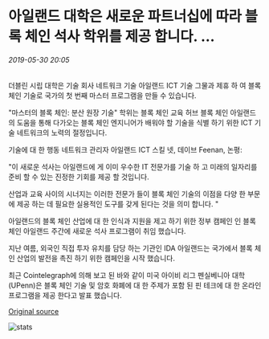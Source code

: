 # 아일랜드 대학은 새로운 파트너십에 따라 블록 체인 석사 학위를 제공 합니다. ...

###### 2019-05-30 20:05

더블린 시립 대학은 기술 회사 네트워크 기술 아일랜드 ICT 기술 그물과 제휴 하 여 블록 체인 기술로 국가의 첫 번째 마스터 프로그램을 만들 수 있습니다.

"마스터의 블록 체인: 분산 원장 기술" 학위는 블록 체인 교육 허브 블록 체인 아일랜드의 도움을 통해 다가오는 블록 체인 엔지니어가 배워야 할 기술을 식별 하기 위한 ICT 기술 네트워크의 노력의 절정입니다.

기술에 대 한 행동 네트워크 관리자 아일랜드 ICT 스킬 넷, 데이브 Feenan, 논평:

"이 새로운 석사는 아일랜드에 게 이미 우수한 IT 전문가를 기술 하 고 미래의 일자리를 준비 할 수 있는 진정한 기회를 제공 할 것입니다.

산업과 교육 사이의 시너지는 이러한 전문가 들이 블록 체인 기술의 이점을 다양 한 부문에 제공 하는 데 필요한 실용적인 도구를 갖게 된다는 것을 의미 합니다. "

아일랜드의 블록 체인 산업에 대 한 인식과 지원을 제고 하기 위한 정부 캠페인 인 블록 체인 아일랜드 주간에 새로운 석사 프로그램이 취임 했습니다.

지난 여름, 외국인 직접 투자 유치를 담당 하는 기관인 IDA 아일랜드는 국가에서 블록 체인 산업의 발전을 촉진 하기 위한 캠페인을 시작 했습니다.

최근 Cointelegraph에 의해 보고 된 바와 같이 미국 아이비 리그 펜실베니아 대학 (UPenn)은 블록 체인 기술 및 암호 화폐에 대 한 주제가 포함 된 핀 테크에 대 한 온라인 프로그램을 제공 한다고 발표 했습니다.

[Original source](https://cointelegraph.com/news/irish-university-to-offer-blockchain-masters-degree-following-new-partnership)

![stats](https://c.statcounter.com/11760860/0/a89fa40b/1/ "stats")